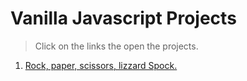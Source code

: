# Vanilla Javascript Projects

> Click on the links the open the projects.

1. [Rock, paper, scissors, lizzard Spock.](https://avdveen.nl/spshs/)


